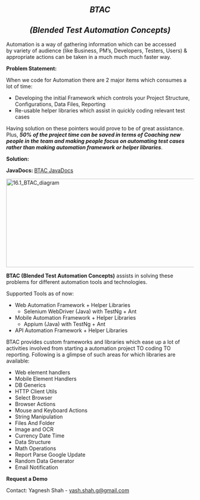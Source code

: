 <h2 style="text-align: center;"><em><strong>BTAC</strong></em></h2>
<h2 style="text-align: center;"><em><strong>(Blended Test Automation Concepts)</strong></em></h2>
Automation is a way of gathering information which can be accessed by variety of audience (like Business, PM’s, Developers, Testers, Users) &amp; appropriate actions can be taken in a much much much faster way.

<strong>Problem Statement:</strong>

When we code for Automation there are 2 major items which consumes a lot of time:
<ul>
 	<li>Developing the initial Framework which controls your Project Structure, Configurations, Data Files, Reporting</li>
 	<li>Re-usable helper libraries which assist in quickly coding relevant test cases</li>
</ul>
Having solution on these pointers would prove to be of great assistance. Plus, <strong><em>50% of the project time can be saved in terms of Coaching new people in the team and making people focus on automating test cases rather than making automation framework or helper libraries</em></strong>.

<strong>Solution:</strong>

<strong>JavaDocs: </strong><a href="http://yagneshshah.github.io/BTAC_JavaDocs/" target="_blank">BTAC JavaDocs</a>

<img class=" size-full wp-image-501 aligncenter" src="https://yagnesh23.files.wordpress.com/2014/12/16-1_btac_diagram.png" alt="16.1_BTAC_diagram" width="582" height="238" />

<strong>BTAC (Blended Test Automation Concepts)</strong> assists in solving these problems for different automation tools and technologies.

Supported Tools as of now:
<ul>
 	<li>Web Automation Framework + Helper Libraries
<ul>
 	<li>Selenium WebDriver (Java) with TestNg + Ant</li>
</ul>
</li>
 	<li>Mobile Automation Framework + Helper Libraries
<ul>
 	<li>Appium (Java) with TestNg + Ant</li>
</ul>
</li>
 	<li>API Automation Framework + Helper Libraries</li>
</ul>
BTAC provides custom frameworks and libraries which ease up a lot of activities involved from starting a automation project TO coding TO reporting. Following is a glimpse of such areas for which libraries are available:
<ul>
 	<li>Web element handlers</li>
 	<li>Mobile Element Handlers</li>
 	<li>DB Generics</li>
 	<li>HTTP Client Utils</li>
 	<li>Select Browser</li>
 	<li>Browser Actions</li>
 	<li>Mouse and Keyboard Actions</li>
 	<li>String Manipulation</li>
 	<li>Files And Folder</li>
 	<li>Image and OCR</li>
 	<li>Currency Date Time</li>
 	<li>Data Structure</li>
 	<li>Math Operations</li>
 	<li>Report Parse Google Update</li>
 	<li>Random Data Generator</li>
 	<li>Email Notification</li>
</ul>
<strong>Request a Demo</strong>

Contact: Yagnesh Shah - yash.shah.g@gmail.com

&nbsp;
